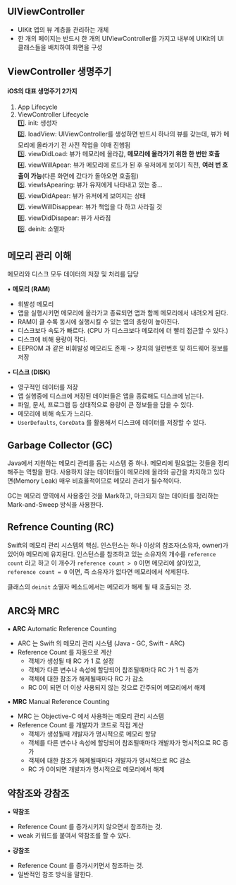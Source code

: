 ## UIViewController
- UIKit 앱의 뷰 계층을 관리하는 개체
- 한 개의 페이지는 반드시 한 개의 UIViewController를 가지고 내부에 UIKit의 UI클래스들을 배치하여 화면을 구성

## ViewController 생명주기
#### iOS의 대표 생명주기 2가지
1. App Lifecycle
2. ViewController Lifecycle  
1️⃣. init: 생성자  
2️⃣. loadView: UIViewController를 생성하면 반드시 하나의 뷰를 갖는데, 뷰가 메모리에 올라가기 전 사전 작업을 이때 진행됨  
3️⃣. viewDidLoad: 뷰가 메모리에 올라감, **메모리에 올라가기 위한 한 번만 호출**   
4️⃣. viewWillApear: 뷰가 메모리에 로드가 된 후 유저에게 보이기 직전, **여러 번 호출이 가능**(다른 화면에 갔다가 돌아오면 호출됨)  
5️⃣. viewIsApearing: 뷰가 유저에게 나타내고 있는 중...  
6️⃣. viewDidApear: 뷰가 유저에게 보여지는 상태  
7️⃣. viewWillDisappear: 뷰가 책임을 다 하고 사라질 것  
8️⃣. viewDidDisapear: 뷰가 사라짐  
9️⃣. deinit: 소멸자 



## 메모리 관리 이해
메모리와 디스크 모두 데이터의 저장 및 처리를 담당

▪️ **메모리 (RAM)**

- 휘발성 메모리
- 앱을 실행시키면 메모리에 올라가고 종료되면 앱과 함께 메모리에서 내려오게 된다.
- RAM이 클 수록 동시에 실행시킬 수 있는 앱의 총량이 높아진다.
- 디스크보다 속도가 빠르다. (CPU 가 디스크보다 메모리에 더 빨리 접근할 수 있다.)
- 디스크에 비해 용량이 작다.
- EEPROM 과 같은 비휘발성 메모리도 존재 -> 장치의 일련번호 및 하드웨어 정보를 저장

▪️ **디스크 (DISK)**
- 영구적인 데이터를 저장
- 앱 실행중에 디스크에 저장된 데이터들은 앱을 종료해도 디스크에 남는다.
- 파일, 문서, 프로그램 등 상대적으로 용량이 큰 정보들을 담을 수 있다.
- 메모리에 비해 속도가 느리다.
- `UserDefaults`, `CoreData` 를 활용해서 디스크에 데이터를 저장할 수 있다.


## Garbage Collector (GC)
Java에서 지원하는 메모리 관리를 돕는 시스템 중 하나. 메모리에 필요없는 것들을 정리해주는 역할을 한다. 사용하지 않는 데이터들이 메모리에 올라와 공간을 차지하고 있다면(Memory Leak) 매우 비효율적이므로 메모리 관리가 필수적이다.

GC는 메모리 영역에서 사용중인 것을 Mark하고, 마크되지 않는 데이터를 정리하는 Mark-and-Sweep 방식을 사용한다.

## Refrence Counting (RC)
Swift의 메모리 관리 시스템의 핵심. 인스턴스는 하나 이상의 참조자(소유자, owner)가 있어야 메모리에 유지된다. 인스턴스를 참조하고 있는 소유자의 개수를 `reference count` 라고 하고 이 개수가 `reference count > 0` 이면 메모리에 살아있고, `reference count = 0` 이면, 즉 소유자가 없다면 메모리에서 삭제된다.

클래스의 `deinit` 소멸자 메소드에서는 메모리가 해제 될 때 호출되는 것.

## ARC와 MRC
▪️ **ARC** Automatic Reference Counting  
- ARC 는 Swift 의 메모리 관리 시스템 (Java - GC, Swift - ARC)  
- Reference Count 를 자동으로 계산  
    - 객체가 생성될 때 RC 가 1 로 설정  
    - 객체가 다른 변수나 속성에 할당되어 참조될때마다 RC 가 1 씩 증가  
    - 객체에 대한 참조가 해제될때마다 RC 가 감소  
    - RC 0이 되면 더 이상 사용되지 않는 것으로 간주되어 메모리에서 해제  

▪️ **MRC** Manual Reference Counting  
- MRC 는 Objective-C 에서 사용하는 메모리 관리 시스템  
- Reference Count 를 개발자가 코드로 직접 계산  
    - 객체가 생성될때 개발자가 명시적으로 메모리 할당  
    - 객체를 다른 변수나 속성에 할당되어 참조될때마다 개발자가 명시적으로 RC 증가  
    - 객체에 대한 참조가 해제될때마다 개발자가 명시적으로 RC 감소  
    - RC 가 0이되면 개발자가 명시적으로 메모리에서 해제

## 약참조와 강참조
▪️ **약참조**
- Reference Count 를 증가시키지 않으면서 참조하는 것.
- weak 키워드를 붙여서 약참조를 할 수 있다.

▪️ **강참조**
- Reference Count 를 증가시키면서 참조하는 것.
- 일반적인 참조 방식을 말한다.